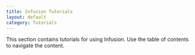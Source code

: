 ```yaml
---
title: Infusion Tutorials
layout: default
category: Tutorials
---
```


This section contains tutorials for using Infusion. Use the table of contents to navigate the content.
